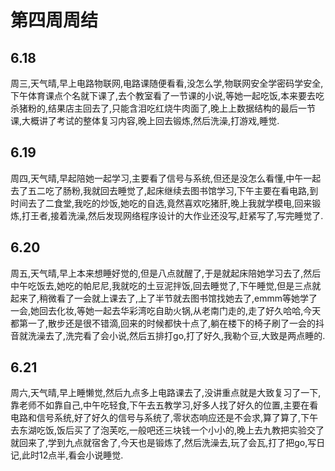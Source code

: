 # 第四周周结

## 6.18
  周三,天气晴,早上电路物联网,电路课随便看看,没怎么学,物联网安全学密码学安全,下午体育课点个名就下课了,去个教室看了一节课的小说,等她一起吃饭,本来要去吃杀猪粉的,结果店主回去了,只能含泪吃红烧牛肉面了,晚上上数据结构的最后一节课,大概讲了考试的整体复习内容,晚上回去锻炼,然后洗澡,打游戏,睡觉.  
## 6.19 
  周四,天气晴,早起陪她一起学习,主要看了信号与系统,但还是没怎么看懂,中午一起去了五二吃了肠粉,我就回去睡觉了,起床继续去图书馆学习,下午主要在看电路,到时间去了二食堂,我吃的炒饭,她吃的自选,竟然喜欢吃猪肝,晚上我就学模电,回来锻炼,打王者,接着洗澡,然后发现网络程序设计的大作业还没写,赶紧写了,写完睡觉了.
## 6.20
  周五,天气晴,早上本来想睡好觉的,但是八点就醒了,于是就起床陪她学习去了,然后中午吃饭去,她吃的帕尼尼,我就吃的土豆泥拌饭,回去睡觉了,下午睡觉,但是三点就起来了,稍微看了一会就上课去了,上了半节就去图书馆找她去了,emmm等她学了一会,她回去化妆,等她一起去华彩湾吃自助火锅,从老南门走的,走了好久哈哈,今天都第一了,散步还是很不错滴,回来的时候都快十点了,躺在楼下的椅子刷了一会的抖音就洗澡去了,洗完看了会小说,然后五排打go,打了好久,我勒个豆,大致是两点睡的.
## 6.21
  周六,天气晴,早上睡懒觉,然后九点多上电路课去了,没讲重点就是大致复习了一下,靠老师不如靠自己,中午吃轻食,下午去五教学习,好多人找了好久的位置,主要在看电路和信号系统,好了好久的信号与系统了,零状态响应还是不会求,算了算了,下午去东湖吃饭,饭后买了了泡芙吃,一般吧还三块钱一个小小的,晚上去九教把实验交了就回来了,学到九点就宿舍了,今天也是锻炼了,然后洗澡去,玩了会瓦,打了把go,写日记,此时12点半,看会小说睡觉.
